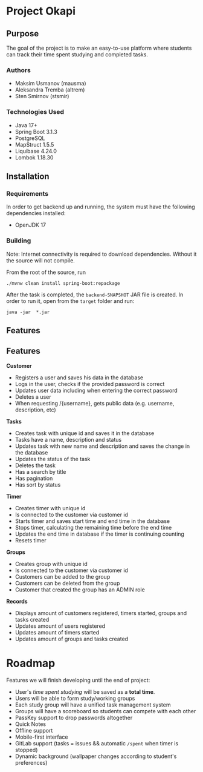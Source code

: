 # Project Okapi

## Purpose
The goal of the project is to make an easy-to-use platform where students can
track their time spent studying and completed tasks.

### Authors
* Maksim Usmanov (mausma)
* Aleksandra Tremba (altrem)
* Sten Smirnov (stsmir)

### Technologies Used

* Java 17+
* Spring Boot 3.1.3
* PostgreSQL
* MapStruct 1.5.5
* Liquibase 4.24.0 
* Lombok 1.18.30

## Installation
### Requirements
In order to get backend up and running, the system must have the following dependencies installed:
* OpenJDK 17

### Building
Note: Internet connectivity is required to download dependencies. Without it
the source will not compile.

From the root of the source, run

`./mvnw clean install spring-boot:repackage`

After the task is completed, the `backend-SNAPSHOT` JAR file is created. In order to run it, open
from the `target` folder and run:

`java -jar  *.jar`

## Features

## Features

**Customer**
* Registers a user and saves his data in the database
* Logs in the user, checks if the provided password is correct
* Updates user data including when entering the correct password
* Deletes a user
* When requesting /{username}, gets public data (e.g. username, description, etc)

**Tasks**
* Creates task with unique id and saves it in the database
* Tasks have a name, description and status
* Updates task with new name and description and saves the change in the database
* Updates the status of the task
* Deletes the task
* Has a search by title
* Has pagination
* Has sort by status


**Timer**
* Creates timer with unique id
* Is connected to the customer via customer id
* Starts timer and saves start time and end time in the database
* Stops timer, calculating the remaining time before the end time
* Updates the end time in database if the timer is continuing counting
* Resets timer

**Groups**
* Creates group with unique id
* Is connected to the customer via customer id
* Customers can be added to the group
* Customers can be deleted from the group
* Customer that created the group has an ADMIN role

**Records**
* Displays amount of customers registered, timers started, groups and tasks created
* Updates amount of users registered
* Updates amount of timers started
* Updates amount of groups and tasks created


# Roadmap
Features we will finish developing until the end of project:
* User's *time spent studying* will be saved as a **total time**.
* Users will be able to form study/working groups
* Each study group will have a unified task management system
* Groups will have a scoreboard so students can compete with each other
* PassKey support to drop passwords altogether
* Quick Notes
* Offline support
* Mobile-first interface
* GitLab support (tasks = issues && automatic `/spent` when timer is stopped)
* Dynamic background (wallpaper changes according to student's preferences)
